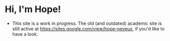 # Hi, I'm Hope!

+ This site is a work in progress. The old (and outdated) academic site is still active at https://sites.google.com/view/hope-neveux, if you'd like to have a look.
